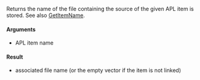 Returns the name of the file containing the source of the given APL item is stored.  See also [GetItemName](Link.GetItemName.md).

#### Arguments

- APL item name

#### Result

- associated file name (or the empty vector if the item is not linked)